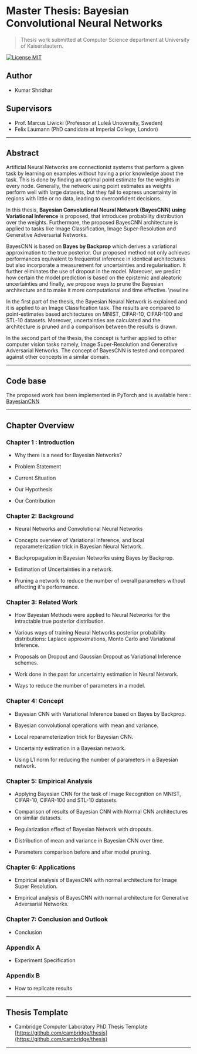 Master Thesis: Bayesian Convolutional Neural Networks 
======================================================

> Thesis work submitted at Computer Science department at University of Kaiserslautern.

[![License MIT](http://img.shields.io/badge/license-MIT-brightgreen.svg)](license.md)

## Author
*   Kumar Shridhar

## Supervisors
*   Prof. Marcus Liwicki (Professor at Luleå Unoversity, Sweden)
*   Felix Laumann (PhD candidate at Imperial College, London)


---------------------------------------------------------------------------------------------------------

## Abstract

Artificial Neural Networks are connectionist systems that perform a given task by learning on examples without having a prior knowledge about the task. This is done by finding an optimal point estimate for the weights in every node.
Generally, the network using point estimates as weights perform well with large datasets, but they fail to express uncertainty in regions with little or no data, leading to overconfident decisions.

In this thesis, **Bayesian Convolutional Neural Network (BayesCNN) using Variational Inference** is proposed, that introduces probability distribution over the weights. Furthermore, the proposed BayesCNN architecture is applied to tasks like Image Classification, Image Super-Resolution and Generative Adversarial Networks.

BayesCNN is based on **Bayes by Backprop** which derives a variational approximation to the true posterior. 
Our proposed method not only achieves performances equivalent to frequentist inference in identical architectures but also incorporate a measurement for uncertainties and regularisation. It further eliminates the use of dropout in the model. Moreover, we predict how certain the model prediction is based on the epistemic and aleatoric uncertainties and finally, we propose ways to prune the Bayesian architecture and to make it more computational and time effective. 
\newline


In the first part of the thesis, the Bayesian Neural Network is explained and it is applied to an Image Classification task. The results are compared to point-estimates based architectures on MNIST, CIFAR-10, CIFAR-100 and STL-10 datasets. Moreover, uncertainties are calculated and the architecture is pruned and a comparison between the results is drawn.

In the second part of the thesis, the concept is further applied to other computer vision tasks namely, Image Super-Resolution and Generative Adversarial Networks. The concept of BayesCNN is tested and compared against other concepts in a similar domain.

---------------------------------------------------------------------------------------------------------

## Code base

The proposed work has been implemented in PyTorch and is available here : [BayesianCNN](https://github.com/kumar-shridhar/PyTorch-BayesianCNN)

---------------------------------------------------------------------------------------------------------

## Chapter Overview


### Chapter 1 : Introduction

*   Why there is a need for Bayesian Networks?

*   Problem Statement 

*   Current Situation

*   Our Hypothesis

*   Our Contribution


### Chapter 2: Background

*   Neural Networks and Convolutional Neural Networks

*   Concepts overview of Variational Inference, and local reparameterization trick in Bayesian Neural Network.

*   Backpropagation in Bayesian Networks using Bayes by Backprop.

*   Estimation of Uncertainties in a network.

*   Pruning a network to reduce the number of overall parameters without affecting it's performance.


### Chapter 3: Related Work

*   How Bayesian Methods were applied to Neural Networks for the intractable true posterior distribution.

*   Various ways of training Neural Networks posterior probability distributions: Laplace approximations, Monte Carlo and    Variational Inference.

*   Proposals on Dropout and Gaussian Dropout as Variational Inference schemes.

*   Work done in the past for uncertainty estimation in Neural Network.

*   Ways to reduce the number of parameters in a model.

### Chapter 4: Concept

*   Bayesian CNN with Variational Inference based on Bayes by Backprop.

*   Bayesian convolutional operations with mean and variance.

*   Local reparameterization trick for Bayesian CNN.

*   Uncertainty estimation in a Bayesian network.

*   Using L1 norm for reducing the number of parameters in a Bayesian network.

### Chapter 5: Empirical Analysis

*   Applying Bayesian CNN for the task of Image Recognition on MNIST, CIFAR-10, CIFAR-100 and STL-10 datasets.

*   Comparison of results of Bayesian CNN with Normal CNN architectures on similar datasets.

*   Regularization effect of Bayesian Network with dropouts.

*   Distribution of mean and variance in Bayesian CNN over time.

*   Parameters comparison before and after model pruning. 

### Chapter 6: Applications

*   Empirical analysis of BayesCNN with normal architecture for Image Super Resolution.

*   Empirical analysis of BayesCNN with normal architecture for Generative Adversarial Networks.

### Chapter 7: Conclusion and Outlook

*   Conclusion

### Appendix A

*   Experiment Specification

### Appendix B

*   How to replicate results

----------------------------------------------------------------------------------------------------------


## Thesis Template

*   Cambridge Computer Laboratory PhD Thesis Template [https://github.com/cambridge/thesis](https://github.com/cambridge/thesis)

----------------------------------------------------------------------------------------------------------

